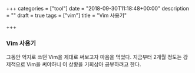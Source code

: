+++
categories = ["tool"]
date = "2018-09-30T11:18:48+00:00"
description = ""
draft = true
tags = ["vim"]
title = "Vim 사용기"

+++
### Vim 사용기

그동안 억지로 쓰던 Vim을 제대로 써보고자 마음을 먹었다. 지금부터 2개월 정도는 강제적으로 Vim을 써야하니 이 상황을 기회삼아 공부하려고 한다.